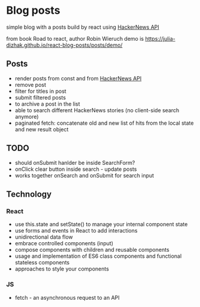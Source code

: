 # Blog posts
simple blog with a posts build by react using [HackerNews API](https://github.com/HackerNews/API)

from book Road to react, author Robin Wieruch
demo is https://julia-dizhak.github.io/react-blog-posts/posts/demo/

## Posts
* render posts from const and from [HackerNews API](https://hn.algolia.com/api/v1/search?query=redux)
* remove post
* filter for titles in post
* submit filtered posts
* to archive a post in the list
* able to search different HackerNews stories (no client-side search anymore)
* paginated fetch: concatenate old and new list of hits from the local state and new result object

## TODO 
* should onSubmit hanlder be inside SearchForm?
* onClick clear button inside search - update posts 
* works together onSearch and onSubmit for search input

## Technology

### React
* use this.state and setState() to manage your internal component state
* use forms and events in React to add interactions
* unidirectional data flow
* embrace controlled components (input)
* compose components with children and reusable components
* usage and implementation of ES6 class components and functional stateless components
* approaches to style your components

### JS
* fetch - an asynchronous request to an API


